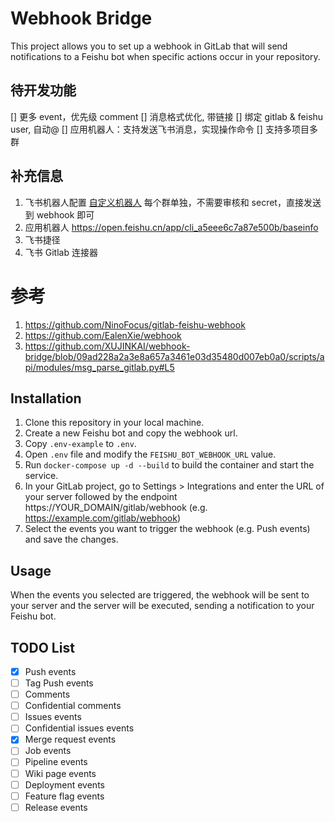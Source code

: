 # Webhook Bridge

This project allows you to set up a webhook in GitLab that will send notifications to a Feishu bot when specific actions occur in your repository.

## 待开发功能

[] 更多 event，优先级 comment
[] 消息格式优化, 带链接
[] 绑定 gitlab & feishu user, 自动@
[] 应用机器人：支持发送飞书消息，实现操作命令
[] 支持多项目多群

## 补充信息

1. 飞书机器人配置 [自定义机器人](https://open.feishu.cn/document/client-docs/bot-v3/add-custom-bot) 每个群单独，不需要审核和 secret，直接发送到 webhook 即可
2. 应用机器人 https://open.feishu.cn/app/cli_a5eee6c7a87e500b/baseinfo
3. 飞书捷径
4. 飞书 Gitlab 连接器

# 参考

1. https://github.com/NinoFocus/gitlab-feishu-webhook
2. https://github.com/EalenXie/webhook
3. https://github.com/XUJINKAI/webhook-bridge/blob/09ad228a2a3e8a657a3461e03d35480d007eb0a0/scripts/api/modules/msg_parse_gitlab.py#L5

## Installation

1. Clone this repository in your local machine.
2. Create a new Feishu bot and copy the webhook url.
3. Copy `.env-example` to `.env`.
4. Open `.env` file and modify the `FEISHU_BOT_WEBHOOK_URL` value.
5. Run `docker-compose up -d --build` to build the container and start the service.
6. In your GitLab project, go to Settings > Integrations and enter the URL of your server followed by the endpoint https://YOUR_DOMAIN/gitlab/webhook (e.g. https://example.com/gitlab/webhook)
7. Select the events you want to trigger the webhook (e.g. Push events) and save the changes.

## Usage

When the events you selected are triggered, the webhook will be sent to your server and the server will be executed, sending a notification to your Feishu bot.

## TODO List

- [x] Push events
- [ ] Tag Push events
- [ ] Comments
- [ ] Confidential comments
- [ ] Issues events
- [ ] Confidential issues events
- [x] Merge request events
- [ ] Job events
- [ ] Pipeline events
- [ ] Wiki page events
- [ ] Deployment events
- [ ] Feature flag events
- [ ] Release events
